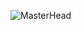 ![MasterHead](https://user-images.githubusercontent.com/107423523/246919736-38798335-0548-4e50-b452-a52266469235.gif)
